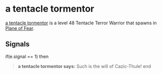 # a tentacle tormentor



[a tentacle tormentor](/npc/72061) is a level 48 Tentacle Terror Warrior that spawns in [Plane of Fear](/zone/72).



## Signals

if(e.signal == 1) then


>**a tentacle tormentor says:** Such is the will of Cazic-Thule!
end
